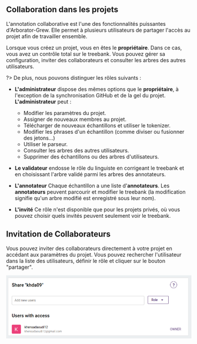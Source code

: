 
## Collaboration dans les projets

L'annotation collaborative est l'une des fonctionnalités puissantes d'Arborator-Grew. Elle permet à plusieurs utilisateurs de partager l'accès au projet afin de travailler ensemble.

Lorsque vous créez un projet, vous en êtes le **propriétaire**. Dans ce cas, vous avez un contrôle total sur le treebank. Vous pouvez gérer sa configuration, inviter des collaborateurs et consulter les arbres des autres utilisateurs.

?> De plus, nous pouvons distinguer les rôles suivants :

- **L'administrateur** dispose des mêmes options que le **propriétaire**, à l'exception de la synchronisation GitHub et de la gel du projet. **L'administrateur** peut :
  - Modifier les paramètres du projet.
  - Assigner de nouveaux membres au projet.
  - Télécharger de nouveaux échantillons et utiliser le tokenizer.
  - Modifier les phrases d'un échantillon (comme diviser ou fusionner des jetons...)
  - Utiliser le parseur.
  - Consulter les arbres des autres utilisateurs.
  - Supprimer des échantillons ou des arbres d'utilisateurs.

- **Le validateur** endosse le rôle du linguiste en corrigeant le treebank et en choisissant l'arbre validé parmi les arbres des annotateurs.

- **L'annotateur** Chaque échantillon a une liste d'**annotateurs**. Les **annotateurs** peuvent parcourir et modifier le treebank (la modification signifie qu'un arbre modifié est enregistré sous leur nom).

- **L'invité** Ce rôle n'est disponible que pour les projets privés, où vous pouvez choisir quels invités peuvent seulement voir le treebank.

## Invitation de Collaborateurs

Vous pouvez inviter des collaborateurs directement à votre projet en accédant aux paramètres du projet. Vous pouvez rechercher l'utilisateur dans la liste des utilisateurs, définir le rôle et cliquer sur le bouton "partager".

<div style="text-align:center">
      <img src="assets/images/add-user.png" alt="drawing" width="900"/>
</div>
